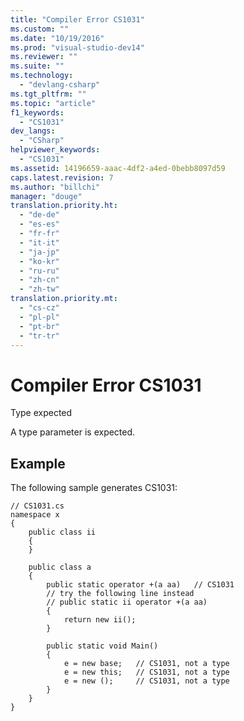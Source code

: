 ```yaml
---
title: "Compiler Error CS1031"
ms.custom: ""
ms.date: "10/19/2016"
ms.prod: "visual-studio-dev14"
ms.reviewer: ""
ms.suite: ""
ms.technology: 
  - "devlang-csharp"
ms.tgt_pltfrm: ""
ms.topic: "article"
f1_keywords: 
  - "CS1031"
dev_langs: 
  - "CSharp"
helpviewer_keywords: 
  - "CS1031"
ms.assetid: 14196659-aaac-4df2-a4ed-0bebb8097d59
caps.latest.revision: 7
ms.author: "billchi"
manager: "douge"
translation.priority.ht: 
  - "de-de"
  - "es-es"
  - "fr-fr"
  - "it-it"
  - "ja-jp"
  - "ko-kr"
  - "ru-ru"
  - "zh-cn"
  - "zh-tw"
translation.priority.mt: 
  - "cs-cz"
  - "pl-pl"
  - "pt-br"
  - "tr-tr"
---
```

# Compiler Error CS1031
Type expected  
  
 A type parameter is expected.  
  
## Example  
 The following sample generates CS1031:  
  
```  
// CS1031.cs  
namespace x  
{  
    public class ii  
    {  
    }  
  
    public class a  
    {  
        public static operator +(a aa)   // CS1031  
        // try the following line instead  
        // public static ii operator +(a aa)  
        {  
            return new ii();  
        }  
  
        public static void Main()  
        {  
            e = new base;   // CS1031, not a type  
            e = new this;   // CS1031, not a type  
            e = new ();     // CS1031, not a type  
        }  
    }  
}  
```